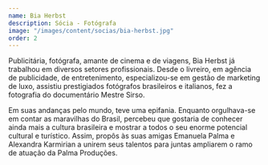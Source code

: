```yaml
---
name: Bia Herbst
description: Sócia - Fotógrafa
image: "/images/content/socias/bia-herbst.jpg"
order: 2
---
```


Publicitária, fotógrafa, amante de cinema e de viagens, Bia Herbst já trabalhou em diversos setores profissionais. Desde o livreiro, em agência de publicidade, de entretenimento, especializou-se em gestão de marketing de luxo, assistiu prestigiados fotógrafos brasileiros e italianos, fez a fotografia do documentário Mestre Sirso.

Em suas andanças pelo mundo, teve uma epifania. Enquanto orgulhava-se em contar as maravilhas do Brasil, percebeu que gostaria de conhecer ainda mais a cultura brasileira e mostrar a todos o seu enorme potencial cultural e turístico. Assim, propôs às suas amigas Emanuela Palma e Alexandra Karmirian a unirem seus talentos para juntas ampliarem o ramo de atuação da Palma Produções.

